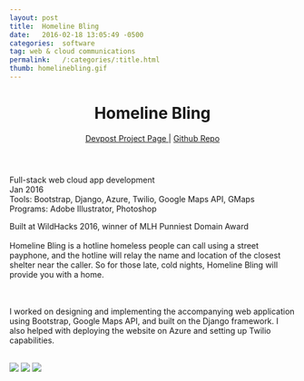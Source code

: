 ```yaml
---
layout: post
title:  Homeline Bling
date:   2016-02-18 13:05:49 -0500
categories:  software
tag: web & cloud communications
permalink:   /:categories/:title.html
thumb: homelinebling.gif
---
```


<div class="description">
	<header class="post-header">
    <h1 class="post-title" itemprop="name headline">Homeline Bling</h1>
    <a href="http://devpost.com/software/homeline-bling" target="_blank"> Devpost Project Page </a> | <a href="https://github.com/shanpruthi/homeline-bling" target="_blank"> Github Repo </a>
  </header>
	<div class="details">
		Full-stack web cloud app development
		<br>
		Jan 2016
		<br>
		Tools: Bootstrap, Django, Azure, Twilio, Google Maps API, GMaps
		<br>Programs: Adobe Illustrator, Photoshop
		<br>
	</div>

Built at WildHacks 2016, winner of MLH Punniest Domain Award
<br><br>
Homeline Bling is a hotline homeless people can call using a street payphone, and the hotline will relay the name and location of the closest shelter near the caller. So for those late, cold nights, Homeline Bling will provide you with a home. 

<br><br>
I worked on designing and implementing the accompanying web application using Bootstrap, Google Maps API, and built on the Django framework. I also helped with deploying the website on Azure and setting up Twilio capabilities. 

<br>




</div>
<div class="images">
	<img src="http://challengepost-s3-challengepost.netdna-ssl.com/photos/production/software_photos/000/326/208/datas/gallery.jpg">
	<img src="{{site.baseurl}}/images/work/homelinebling.gif">
	<img src="http://pre05.deviantart.net/eb86/th/pre/i/2016/083/3/f/cover_by_eexie-d9w9o47.png">
</div>
<!-- {% highlight ruby %}
def print_hi(name)
  puts "Hi, #{name}"
end
print_hi('Tom')
#=> prints 'Hi, Tom' to STDOUT.
{% endhighlight %} -->


